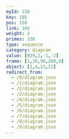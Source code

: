 ```yaml
---
myId: 158
key: 105
pos: 158
link: 105
weight: 2
primes: 330
type: sequence
category: diagram
value: [929,2,-1,-2]
frame: [1,30,90,200,9]
object: [1,4,13,22]
redirect_from:
  - /0/diagram.json
  - /1/diagram.json
  - /2/diagram.json
  - /3/diagram.json
  - /4/diagram.json
  - /5/diagram.json
  - /6/diagram.json
  - /7/diagram.json
  - /8/diagram.json
  - /9/diagram.json
---
```

